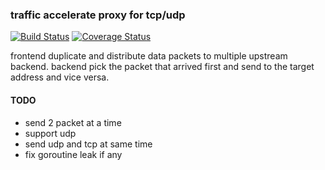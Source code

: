 ### traffic accelerate proxy for tcp/udp
[![Build Status](https://travis-ci.org/tomasen/trafcacc.svg?branch=master)](https://travis-ci.org/tomasen/trafcacc)
[![Coverage Status](https://coveralls.io/repos/tomasen/trafcacc/badge.svg?branch=master&service=github)](https://coveralls.io/github/tomasen/trafcacc?branch=master)

frontend duplicate and distribute data packets to multiple upstream backend.
backend pick the packet that arrived first and send to the target address and
vice versa.


#### TODO

- send 2 packet at a time
- support udp
- send udp and tcp at same time
- fix goroutine leak if any
